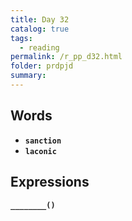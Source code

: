 ```yaml
---
title: Day 32
catalog: true
tags: 
  - reading
permalink: /r_pp_d32.html
folder: prdpjd
summary: 
---
```


## Words

-   <b data-toggle="tooltip" data-original-title="{{site.data.glossary.sanction}}">`sanction`</b>
-   <b data-toggle="tooltip" data-original-title="{{site.data.glossary.laconic}}">`laconic`</b>


## Expressions

<b data-toggle="tooltip" data-original-title="{{site.data.answers.d32_a}}">`________()`</b>
